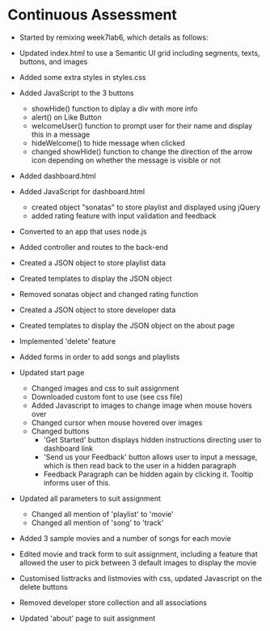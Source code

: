 # Continuous Assessment

- Started by remixing week7lab6, which details as follows:
- Updated index.html to use a Semantic UI grid including segments, texts, buttons, and
  images
- Added some extra styles in styles.css
- Added JavaScript to the 3 buttons
  - showHide() function to diplay a div with more info
  - alert() on Like Button
  - welcomeUser() function to prompt user for their name and display this in a message
  - hideWelcome() to hide message when clicked
  - changed showHide() function to change the direction of the arrow icon depending on
    whether the message is visible or not
- Added dashboard.html
- Added JavaScript for dashboard.html
  - created object "sonatas" to store playlist and displayed using jQuery
  - added rating feature with input validation and feedback
- Converted to an app that uses node.js
- Added controller and routes to the back-end

- Created a JSON object to store playlist data
- Created templates to display the JSON object
- Removed sonatas object and changed rating function
- Created a JSON object to store developer data
- Created templates to display the JSON object on the about page

- Implemented 'delete' feature
- Added forms in order to add songs and playlists

- Updated start page
  - Changed images and css to suit assignment
  - Downloaded custom font to use (see css file)
  - Added Javascript to images to change image when mouse hovers over
  - Changed cursor when mouse hovered over images
  - Changed buttons
    - 'Get Started' button displays hidden instructions directing user to dashboard link
    - 'Send us your Feedback' button allows user to input a message, which is then read back to the user in a hidden paragraph
    - Feedback Paragraph can be hidden again by clicking it. Tooltip informs user of this.

- Updated all parameters to suit assignment
  - Changed all mention of 'playlist' to 'movie'
  - Changed all mention of 'song' to 'track'
  
- Added 3 sample movies and a number of songs for each movie

- Edited movie and track form to suit assignment, including a feature that allowed the user to pick between 3 default images to display the movie

- Customised listtracks and listmovies with css, updated Javascript on the delete buttons

- Removed developer store collection and all associations

- Updated 'about' page to suit assignment
